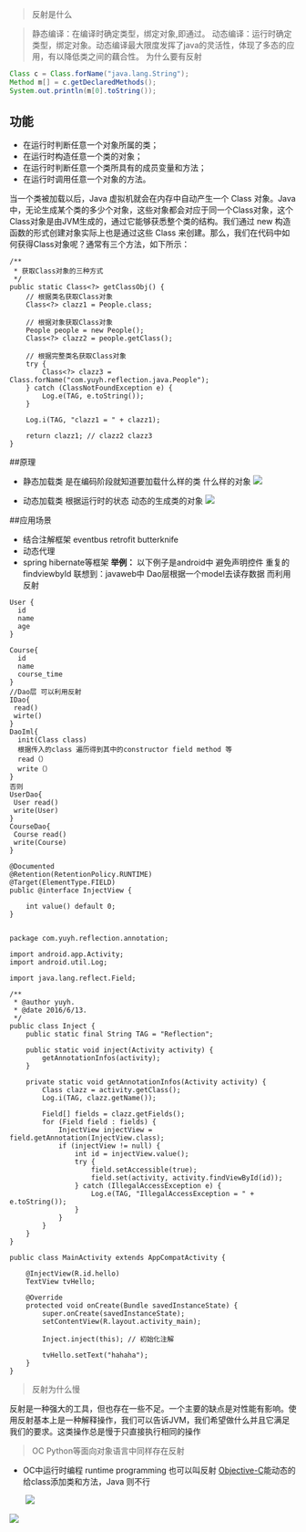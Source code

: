 > 反射是什么

> 静态编译：在编译时确定类型，绑定对象,即通过。 
> 动态编译：运行时确定类型，绑定对象。动态编译最大限度发挥了java的灵活性，体现了多态的应用，有以降低类之间的藕合性。 为什么要有反射

```java
Class c = Class.forName("java.lang.String");
Method m[] = c.getDeclaredMethods();
System.out.println(m[0].toString());
```

## 功能

- 在运行时判断任意一个对象所属的类；
- 在运行时构造任意一个类的对象；
- 在运行时判断任意一个类所具有的成员变量和方法；
- 在运行时调用任意一个对象的方法。

当一个类被加载以后，Java 虚拟机就会在内存中自动产生一个 Class 对象。Java中，无论生成某个类的多少个对象，这些对象都会对应于同一个Class对象，这个Class对象是由JVM生成的，通过它能够获悉整个类的结构。我们通过 new 构造函数的形式创建对象实际上也是通过这些 Class 来创建。那么，我们在代码中如何获得Class对象呢？通常有三个方法，如下所示：



```
/** 
 * 获取Class对象的三种方式 
 */  
public static Class<?> getClassObj() {  
    // 根据类名获取Class对象  
    Class<?> clazz1 = People.class;  
  
    // 根据对象获取Class对象  
    People people = new People();  
    Class<?> clazz2 = people.getClass();  
  
    // 根据完整类名获取Class对象  
    try {  
        Class<?> clazz3 = Class.forName("com.yuyh.reflection.java.People");  
    } catch (ClassNotFoundException e) {  
        Log.e(TAG, e.toString());  
    }  
  
    Log.i(TAG, "clazz1 = " + clazz1);  
  
    return clazz1; // clazz2 clazz3  
}  
```



##原理
- 静态加载类 是在编码阶段就知道要加载什么样的类 什么样的对象
![](/assets/43918004_1)

- 动态加载类 根据运行时的状态 动态的生成类的对象
![](/assets/43918004_2)

##应用场景
- 结合注解框架 eventbus retrofit butterknife 
- 动态代理
- spring hibernate等框架
**举例：**
以下例子是android中 避免声明控件 重复的findviewbyId 联想到：javaweb中 Dao层根据一个model去读存数据 而利用反射 

```
User {
  id
  name
  age
}

Course{
  id
  name
  course_time
}
//Dao层 可以利用反射
IDao{
 read() 
 wirte()
}
DaoIml{
  init(Class class)
  根据传入的class 遍历得到其中的constructor field method 等
  read（）
  write（）
}
否则
UserDao{
 User read()
 write(User)
}
CourseDao{
 Course read()
 write(Course)
}
```

```
@Documented  
@Retention(RetentionPolicy.RUNTIME)  
@Target(ElementType.FIELD)  
public @interface InjectView {  
  
    int value() default 0;  
}  
```


```

package com.yuyh.reflection.annotation;  
  
import android.app.Activity;  
import android.util.Log;  
  
import java.lang.reflect.Field;  
  
/** 
 * @author yuyh. 
 * @date 2016/6/13. 
 */  
public class Inject {  
    public static final String TAG = "Reflection";  
  
    public static void inject(Activity activity) {  
        getAnnotationInfos(activity);  
    }  
  
    private static void getAnnotationInfos(Activity activity) {  
        Class clazz = activity.getClass();  
        Log.i(TAG, clazz.getName());  
  
        Field[] fields = clazz.getFields();  
        for (Field field : fields) {  
            InjectView injectView = field.getAnnotation(InjectView.class);  
            if (injectView != null) {  
                int id = injectView.value();  
                try {  
                    field.setAccessible(true);  
                    field.set(activity, activity.findViewById(id));  
                } catch (IllegalAccessException e) {  
                    Log.e(TAG, "IllegalAccessException = " + e.toString());  
                }  
            }  
        }  
    }  
}  

```




```
public class MainActivity extends AppCompatActivity {  
  
    @InjectView(R.id.hello)  
    TextView tvHello;  
  
    @Override  
    protected void onCreate(Bundle savedInstanceState) {  
        super.onCreate(savedInstanceState);  
        setContentView(R.layout.activity_main);  
  
        Inject.inject(this); // 初始化注解  
  
        tvHello.setText("hahaha");  
    }  
}  
```






> 反射为什么慢

反射是一种强大的工具，但也存在一些不足。一个主要的缺点是对性能有影响。使用反射基本上是一种解释操作，我们可以告诉JVM，我们希望做什么并且它满足我们的要求。这类操作总是慢于只直接执行相同的操作

> OC Python等面向对象语言中同样存在反射

- OC中运行时编程 runtime programming   也可以叫反射 [Objective-C](http://lib.csdn.net/base/objective-c)能动态的给class添加类和方法，Java 则不行

  ​
![](/assets/43918004_1)

![](/assets/43918004_2)